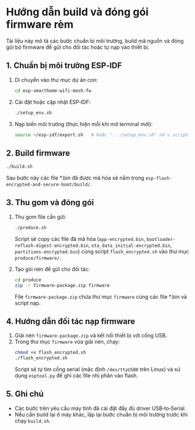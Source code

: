 # Hướng dẫn build và đóng gói firmware rèm

Tài liệu này mô tả các bước chuẩn bị môi trường, build mã nguồn và đóng gói bộ firmware để gửi cho đối tác hoặc tự nạp vào thiết bị.

## 1. Chuẩn bị môi trường ESP‑IDF

1. Di chuyển vào thư mục dự án con:
   ```bash
   cd esp-smarthome-wifi-mesh-fw
   ```
2. Cài đặt hoặc cập nhật ESP‑IDF:
   ```bash
   ./setup_env.sh
   ```
3. Nạp biến môi trường (thực hiện mỗi khi mở terminal mới):
   ```bash
   source ~/esp-idf/export.sh   # hoặc ". ./setup_env.sh" nếu script đã thiết lập IDF_PATH
   ```

## 2. Build firmware

```bash
./build.sh
```
Sau bước này các file *.bin đã được mã hóa sẽ nằm trong `esp-flash-encrypted-and-secure-boot/build/`.

## 3. Thu gom và đóng gói

1. Thu gom file cần gửi:
   ```bash
   ./produce.sh
   ```
   Script sẽ copy các file đã mã hóa (`app-encrypted.bin`, `bootloader-reflash-digest-encrypted.bin`, `ota_data_initial-encrypted.bin`, `partitions-encrypted.bin`) cùng script `flash_encrypted.sh` vào thư mục `produce/firmware/`.

2. Tạo gói nén để gửi cho đối tác:
   ```bash
   cd produce
   zip -r firmware-package.zip firmware
   ```
   File `firmware-package.zip` chứa thư mục `firmware` cùng các file *.bin và script nạp.

## 4. Hướng dẫn đối tác nạp firmware

1. Giải nén `firmware-package.zip` và kết nối thiết bị với cổng USB.
2. Trong thư mục `firmware` vừa giải nén, chạy:
   ```bash
   chmod +x flash_encrypted.sh
   ./flash_encrypted.sh
   ```
   Script sẽ tự tìm cổng serial (mặc định `/dev/ttyUSB0` trên Linux) và sử dụng `esptool.py` để ghi các file nhị phân vào flash.

## 5. Ghi chú

- Các bước trên yêu cầu máy tính đã cài đặt đầy đủ driver USB‑to‑Serial.
- Nếu cần build lại ở máy khác, lặp lại bước chuẩn bị môi trường trước khi chạy `build.sh`.
